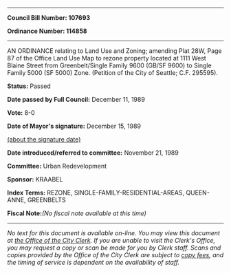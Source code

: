 

********

**Council Bill Number: 107693**
   
**Ordinance Number: 114858**
********

 AN ORDINANCE relating to Land Use and Zoning; amending Plat 28W, Page 87 of the Office Land Use Map to rezone property located at 1111 West Blaine Street from Greenbelt/Single Family 9600 (GB/SF 9600) to Single Family 5000 (SF 5000) Zone. (Petition of the City of Seattle; C.F. 295595).

**Status:** Passed
   
**Date passed by Full Council:** December 11, 1989
   
**Vote:** 8-0
   
**Date of Mayor's signature:** December 15, 1989
   
[(about the signature date)](/~public/approvaldate.htm)
   
   
   
**Date introduced/referred to committee:** November 21, 1989
   
**Committee:** Urban Redevelopment
   
**Sponsor:** KRAABEL
   
   
**Index Terms:** REZONE, SINGLE-FAMILY-RESIDENTIAL-AREAS, QUEEN-ANNE, GREENBELTS

**Fiscal Note:**_(No fiscal note available at this time)_
********

_No text for this document is available on-line. You may view this document at [the Office of the City Clerk](http://www.seattle.gov/leg/clerk/contactUs.htm). If you are unable to visit the Clerk's Office, you may request a copy or scan be made for you by Clerk staff. Scans and copies provided by the Office of the City Clerk are subject to [copy fees](http://clerk.seattle.gov/~public/clerkfees.htm), and the timing of service is dependent on the availability of staff._

